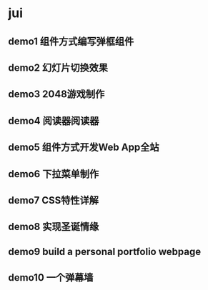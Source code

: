 # jui

## demo1 组件方式编写弹框组件

## demo2 幻灯片切换效果

## demo3 2048游戏制作

## demo4 阅读器阅读器

## demo5 组件方式开发Web App全站

## demo6 下拉菜单制作

## demo7 CSS特性详解

## demo8 实现圣诞情缘

## demo9 build a personal portfolio webpage

## demo10 一个弹幕墙
